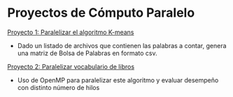 # Proyectos de Cómputo Paralelo
[Proyecto 1: Paralelizar el algoritmo K-means](https://github.com/ManoHF/parallelComputingProjects/tree/main/parallelKMeans)

* Dado un listado de archivos que contienen las palabras a contar, genera una matriz de Bolsa de Palabras en formato csv.

[Proyecto 2: Paralelizar vocabulario de libros](https://github.com/ManoHF/parallelComputingProjects/tree/main/bookVocabulary)

* Uso de OpenMP para paralelizar este algoritmo y evaluar desempeño con distinto número de hilos
